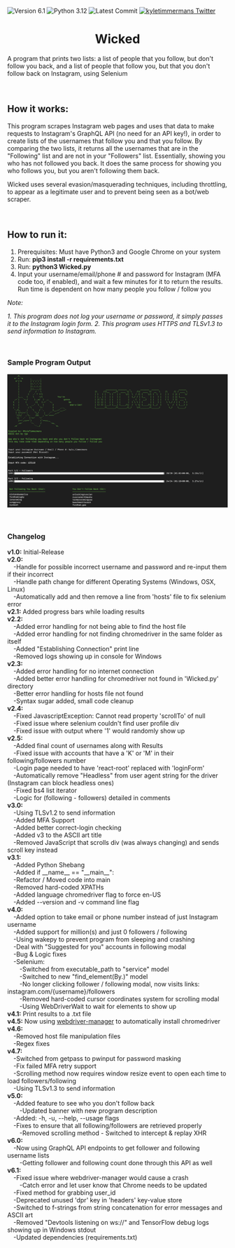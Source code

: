 ![Version 6.1](http://img.shields.io/badge/Version-6.1-orange.svg)
![Python 3.12](http://img.shields.io/badge/Python-3.12-blue.svg)
![Latest Commit](https://img.shields.io/github/last-commit/kyletimmermans/wicked?color=green&label=Lastest%20Commit)
[![kyletimmermans Twitter](http://img.shields.io/twitter/url/http/shields.io.svg?style=social&label=Follow)](https://twitter.com/kyletimmermans)

# <div align="center">Wicked</div>

A program that prints two lists: a list of people that you follow, but don't follow you back, and a list of people that follow you, but that you don't follow back on Instagram, using Selenium

</br>

## How it works:
This program scrapes Instagram web pages and uses that data to make requests to Instagram's GraphQL API (no need for an API key!), in order to create lists of the usernames that follow you and that you follow. By comparing the two lists, it returns all the usernames that are in the "Following" list and are not in your "Followers" list. Essentially, showing you who has not followed you back. It does the same process for showing you who follows you, but you aren't following them back.

Wicked uses several evasion/masquerading techniques, including throttling, to appear as a legitimate user and to prevent being seen as a bot/web scraper.

</br>

## How to run it:
1. Prerequisites: Must have Python3 and Google Chrome on your system
2. Run: **pip3 install -r requirements.txt**
3. Run: **python3 Wicked.py**
4. Input your username/email/phone # and password for Instagram (MFA code too, if enabled), and wait a few minutes for it to return the results. Run time is dependent on how many people you follow / follow you

_Note:_

_1. This program does not log your username or password, it simply passes it to the Instagram login form._
_2. This program uses HTTPS and TLSv1.3 to send information to Instagram._

</br>

### Sample Program Output
![Sample Program Output](/media/results_screenshot.png?raw=true)

</br>

### Changelog
<div><b>v1.0:</b> Initial-Release</div>
<div><b>v2.0:</b><div>
<div>&ensp;&ensp;-Handle for possible incorrect username and password and re-input them if their incorrect</div>
<div>&ensp;&ensp;-Handle path change for different Operating Systems (Windows, OSX, Linux)</div>
<div>&ensp;&ensp;-Automatically add and then remove a line from 'hosts' file to fix selenium error</div>
<div><b>v2.1:</b> Added progress bars while loading results</div>
<div><b>v2.2:</b></div>
<div>&ensp;&ensp;-Added error handling for not being able to find the host file</div>
<div>&ensp;&ensp;-Added error handling for not finding chromedriver in the same folder as itself</div>
<div>&ensp;&ensp;-Added "Establishing Connection" print line
<div>&ensp;&ensp;-Removed logs showing up in console for Windows</div>
<div><b>v2.3:</b></div>
<div>&ensp;&ensp;-Added error handling for no internet connection</div>
<div>&ensp;&ensp;-Added better error handling for chromedriver not found in 'Wicked.py' directory</div>
<div>&ensp;&ensp;-Better error handling for hosts file not found</div>
<div>&ensp;&ensp;-Syntax sugar added, small code cleanup</div>
<div><b>v2.4:</b></div>
<div>&ensp;&ensp;-Fixed JavascriptException: Cannot read property 'scrollTo' of null</div>
<div>&ensp;&ensp;-Fixed issue where selenium couldn't find user profile div</div>
<div>&ensp;&ensp;-Fixed issue with output where '1' would randomly show up
<div><b>v2.5:</b></div>
<div>&ensp;&ensp;-Added final count of usernames along with Results</div>
<div>&ensp;&ensp;-Fixed issue with accounts that have a 'K' or 'M' in their following/followers number</div>
<div>&ensp;&ensp;-Login page needed to have 'react-root' replaced with 'loginForm'</div>
<div>&ensp;&ensp;-Automatically remove "Headless" from user agent string for the driver (Instagram can block headless ones)</div>
<div>&ensp;&ensp;-Fixed bs4 list iterator</div>
<div>&ensp;&ensp;-Logic for (following - followers) detailed in comments</div>
<div><b>v3.0:</b></div>
<div>&ensp;&ensp;-Using TLSv1.2 to send information</div>
<div>&ensp;&ensp;-Added MFA Support</div>
<div>&ensp;&ensp;-Added better correct-login checking</div>
<div>&ensp;&ensp;-Added v3 to the ASCII art title</div>
<div>&ensp;&ensp;-Removed JavaScript that scrolls div (was always changing) and sends scroll key instead</div>
<div><b>v3.1:</b></div>
<div>&ensp;&ensp;-Added Python Shebang</div>
<div>&ensp;&ensp;-Added if __name__ == "__main__":</div>
<div>&ensp;&ensp;-Refactor / Moved code into main</div>
<div>&ensp;&ensp;-Removed hard-coded XPATHs</div>
<div>&ensp;&ensp;-Added language chromedriver flag to force en-US</div>
<div>&ensp;&ensp;-Added --version and -v command line flag<div>
<div><b>v4.0:</b></div>
<div>&ensp;&ensp;-Added option to take email or phone number instead of just Instagram username<div>
<div>&ensp;&ensp;-Added support for million(s) and just 0 followers / following<div>
<div>&ensp;&ensp;-Using wakepy to prevent program from sleeping and crashing<div>
<div>&ensp;&ensp;-Deal with "Suggested for you" accounts in following modal</div>
<div>&ensp;&ensp;-Bug & Logic fixes</div>
<div>&ensp;&ensp;-Selenium:</div>
<div>&ensp;&ensp;&ensp;&ensp;-Switched from executable_path to "service" model</div>
<div>&ensp;&ensp;&ensp;&ensp;-Switched to new "find_element(By.)" model</div>
<div>&ensp;&ensp;&ensp;&ensp;-No longer clicking follower / following modal, now visits links: instagram.com/{username}/followers</div>
<div>&ensp;&ensp;&ensp;&ensp;-Removed hard-coded cursor coordinates system for scrolling modal</div>
<div>&ensp;&ensp;&ensp;&ensp;-Using WebDriverWait to wait for elements to show up</div>
<div><b>v4.1:</b> Print results to a .txt file</div>
<div><b>v4.5:</b> Now using <a href="https://pypi.org/project/webdriver-manager/">webdriver-manager</a> to automatically install chromedriver</div>
<div><b>v4.6:</b></div>
<div>&ensp;&ensp;-Removed host file manipulation files<div>
<div>&ensp;&ensp;-Regex fixes<div>
<div><b>v4.7:</b></div>
<div>&ensp;&ensp;-Switched from getpass to pwinput for password masking<div>
<div>&ensp;&ensp;-Fix failed MFA retry support<div>
<div>&ensp;&ensp;-Scrolling method now requires window resize event to open each time to load followers/following</div>
<div>&ensp;&ensp;-Using TLSv1.3 to send information</div>
<div><b>v5.0:</b></div>
<div>&ensp;&ensp;-Added feature to see who you don't follow back<div>
<div>&ensp;&ensp;&ensp;&ensp;-Updated banner with new program description</div>
<div>&ensp;&ensp;-Added: -h, -u, --help, --usage flags</div>
<div>&ensp;&ensp;-Fixes to ensure that all following/followers are retrieved properly<div>
<div>&ensp;&ensp;&ensp;&ensp;-Removed scrolling method - Switched to intercept & replay XHR</div>
<div><b>v6.0:</b></div>
<div>&ensp;&ensp;-Now using GraphQL API endpoints to get follower and following username lists</div>
<div>&ensp;&ensp;&ensp;&ensp;-Getting follower and following count done through this API as well</div>
<div><b>v6.1:</b></div>
<div>&ensp;&ensp;-Fixed issue where webdriver-manager would cause a crash</div>
<div>&ensp;&ensp;&ensp;&ensp;-Catch error and let user know that Chrome needs to be updated</div>
<div>&ensp;&ensp;-Fixed method for grabbing user_id</div>
<div>&ensp;&ensp;-Deprecated unused 'dpr' key in 'headers' key-value store</div>
<div>&ensp;&ensp;-Switched to f-strings from string concatenation for error messages and ASCII art</div>
<div>&ensp;&ensp;-Removed "Devtools listening on ws://" and TensorFlow debug logs showing up in Windows stdout</div>
<div>&ensp;&ensp;-Updated dependencies (requirements.txt)</div>
